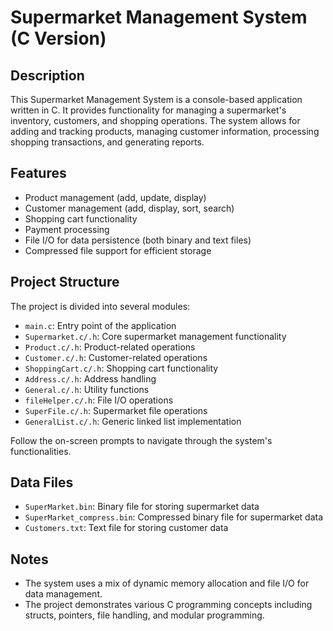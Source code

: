 # Supermarket Management System (C Version)

## Description

This Supermarket Management System is a console-based application written in C. It provides functionality for managing a supermarket's inventory, customers, and shopping operations. The system allows for adding and tracking products, managing customer information, processing shopping transactions, and generating reports.

## Features

- Product management (add, update, display)
- Customer management (add, display, sort, search)
- Shopping cart functionality
- Payment processing
- File I/O for data persistence (both binary and text files)
- Compressed file support for efficient storage

## Project Structure

The project is divided into several modules:

- `main.c`: Entry point of the application
- `Supermarket.c/.h`: Core supermarket management functionality
- `Product.c/.h`: Product-related operations
- `Customer.c/.h`: Customer-related operations
- `ShoppingCart.c/.h`: Shopping cart functionality
- `Address.c/.h`: Address handling
- `General.c/.h`: Utility functions
- `fileHelper.c/.h`: File I/O operations
- `SuperFile.c/.h`: Supermarket file operations
- `GeneralList.c/.h`: Generic linked list implementation


Follow the on-screen prompts to navigate through the system's functionalities.

## Data Files

- `SuperMarket.bin`: Binary file for storing supermarket data
- `SuperMarket_compress.bin`: Compressed binary file for supermarket data
- `Customers.txt`: Text file for storing customer data

## Notes

- The system uses a mix of dynamic memory allocation and file I/O for data management.
- The project demonstrates various C programming concepts including structs, pointers, file handling, and modular programming.

